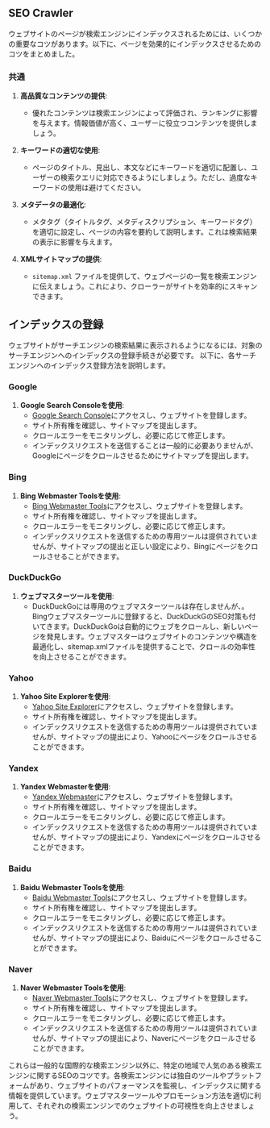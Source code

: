 ## SEO Crawler

ウェブサイトのページが検索エンジンにインデックスされるためには、いくつかの重要なコツがあります。以下に、ページを効果的にインデックスさせるためのコツをまとめました。

### 共通

1. **高品質なコンテンツの提供**:
   - 優れたコンテンツは検索エンジンによって評価され、ランキングに影響を与えます。情報価値が高く、ユーザーに役立つコンテンツを提供しましょう。

2. **キーワードの適切な使用**:
   - ページのタイトル、見出し、本文などにキーワードを適切に配置し、ユーザーの検索クエリに対応できるようにしましょう。ただし、過度なキーワードの使用は避けてください。

3. **メタデータの最適化**:
   - メタタグ（タイトルタグ、メタディスクリプション、キーワードタグ）を適切に設定し、ページの内容を要約して説明します。これは検索結果の表示に影響を与えます。

4. **XMLサイトマップの提供**:
   - `sitemap.xml` ファイルを提供して、ウェブページの一覧を検索エンジンに伝えましょう。これにより、クローラーがサイトを効率的にスキャンできます。

## インデックスの登録

ウェブサイトがサーチエンジンの検索結果に表示されるようになるには、対象のサーチエンジンへのインデックスの登録手続きが必要です。
以下に、各サーチエンジンへのインデックス登録方法を説明します。

### Google

1. **Google Search Consoleを使用**:
   - [Google Search Console](https://search.google.com/search-console/about?hl=ja)にアクセスし、ウェブサイトを登録します。
   - サイト所有権を確認し、サイトマップを提出します。
   - クロールエラーをモニタリングし、必要に応じて修正します。
   - インデックスリクエストを送信することは一般的に必要ありませんが、Googleにページをクロールさせるためにサイトマップを提出します。

### Bing

1. **Bing Webmaster Toolsを使用**:
   - [Bing Webmaster Tools](https://www.bing.com/webmasters/about?cc=jp)にアクセスし、ウェブサイトを登録します。
   - サイト所有権を確認し、サイトマップを提出します。
   - クロールエラーをモニタリングし、必要に応じて修正します。
   - インデックスリクエストを送信するための専用ツールは提供されていませんが、サイトマップの提出と正しい設定により、Bingにページをクロールさせることができます。

### DuckDuckGo

1. **ウェブマスターツールを使用**:
   - DuckDuckGoには専用のウェブマスターツールは存在しませんが、。Bingウェブマスターツールに登録すると、DuckDuckGのSEO対策も付いてきます。DuckDuckGoは自動的にウェブをクロールし、新しいページを発見します。ウェブマスターはウェブサイトのコンテンツや構造を最適化し、sitemap.xmlファイルを提供することで、クロールの効率性を向上させることができます。

### Yahoo

1. **Yahoo Site Explorerを使用**:
   - [Yahoo Site Explorer](https://siteexplorer.search.yahoo.co.jp/)にアクセスし、ウェブサイトを登録します。
   - サイト所有権を確認し、サイトマップを提出します。
   - インデックスリクエストを送信するための専用ツールは提供されていませんが、サイトマップの提出により、Yahooにページをクロールさせることができます。

### Yandex

1. **Yandex Webmasterを使用**:
   - [Yandex Webmaster](https://webmaster.yandex.com/)にアクセスし、ウェブサイトを登録します。
   - サイト所有権を確認し、サイトマップを提出します。
   - クロールエラーをモニタリングし、必要に応じて修正します。
   - インデックスリクエストを送信するための専用ツールは提供されていませんが、サイトマップの提出により、Yandexにページをクロールさせることができます。

### Baidu

1. **Baidu Webmaster Toolsを使用**:
   - [Baidu Webmaster Tools](https://ziyuan.baidu.com/site/index)にアクセスし、ウェブサイトを登録します。
   - サイト所有権を確認し、サイトマップを提出します。
   - クロールエラーをモニタリングし、必要に応じて修正します。
   - インデックスリクエストを送信するための専用ツールは提供されていませんが、サイトマップの提出により、Baiduにページをクロールさせることができます。

### Naver

1. **Naver Webmaster Toolsを使用**:
   - [Naver Webmaster Tools](https://www.naver.com/webmastertool/index.nhn)にアクセスし、ウェブサイトを登録します。
   - サイト所有権を確認し、サイトマップを提出します。
   - クロールエラーをモニタリングし、必要に応じて修正します。
   - インデックスリクエストを送信するための専用ツールは提供されていませんが、サイトマップの提出により、Naverにページをクロールさせることができます。


これらは一般的な国際的な検索エンジン以外に、特定の地域で人気のある検索エンジンに関するSEOのコツです。各検索エンジンには独自のツールやプラットフォームがあり、ウェブサイトのパフォーマンスを監視し、インデックスに関する情報を提供しています。ウェブマスターツールやプロモーション方法を適切に利用して、それぞれの検索エンジンでのウェブサイトの可視性を向上させましょう。




